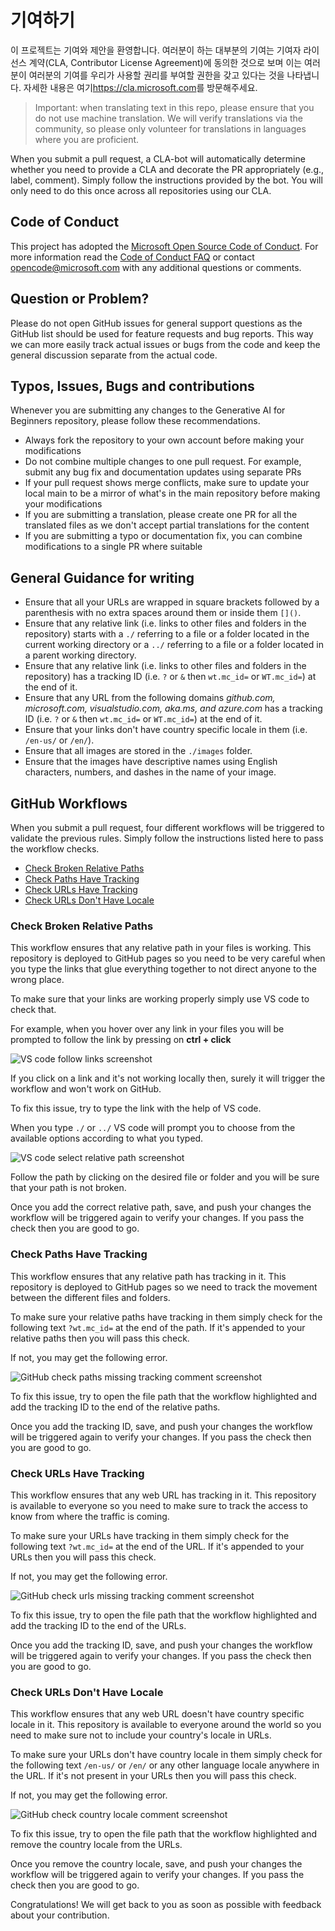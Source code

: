 # 기여하기

이 프로젝트는 기여와 제안을 환영합니다. 여러분이 하는 대부분의 기여는 
기여자 라이선스 계약(CLA, Contributor License Agreement)에 동의한 
것으로 보며 이는 여러분이 여러분의 기여를 우리가 사용할 권리를 부여할
권한을 갖고 있다는 것을 나타냅니다.
자세한 내용은 여기<https://cla.microsoft.com>를 방문해주세요.

> Important: when translating text in this repo, please ensure that you do not use machine translation. We will verify translations via the community, so please only volunteer for translations in languages where you are proficient.

When you submit a pull request, a CLA-bot will automatically determine whether you need
to provide a CLA and decorate the PR appropriately (e.g., label, comment). Simply follow the
instructions provided by the bot. You will only need to do this once across all repositories using our CLA.

## Code of Conduct

This project has adopted the [Microsoft Open Source Code of Conduct](https://opensource.microsoft.com/codeofconduct/).
For more information read the [Code of Conduct FAQ](https://opensource.microsoft.com/codeofconduct/faq/) or contact [opencode@microsoft.com](mailto:opencode@microsoft.com) with any additional questions or comments.

## Question or Problem?

Please do not open GitHub issues for general support questions as the GitHub list should be used for feature requests and bug reports. This way we can more easily track actual issues or bugs from the code and keep the general discussion separate from the actual code.

## Typos, Issues, Bugs and contributions

Whenever you are submitting any changes to the Generative AI for Beginners repository, please follow these recommendations.

* Always fork the repository to your own account before making your modifications
* Do not combine multiple changes to one pull request. For example, submit any bug fix and documentation updates using separate PRs
* If your pull request shows merge conflicts, make sure to update your local main to be a mirror of what's in the main repository before making your modifications
* If you are submitting a translation, please create one PR for all the translated files as we don't accept partial translations for the content
* If you are submitting a typo or documentation fix, you can combine modifications to a single PR where suitable

## General Guidance for writing

- Ensure that all your URLs are wrapped in square brackets followed by a parenthesis with no extra spaces around them or inside them `[]()`.
- Ensure that any relative link (i.e. links to other files and folders in the repository) starts with a `./` referring to a file or a folder located in the current working directory or a `../` referring to a file or a folder located in a parent working directory.
- Ensure that any relative link (i.e. links to other files and folders in the repository) has a tracking ID (i.e. `?` or `&` then `wt.mc_id=` or `WT.mc_id=`) at the end of it.
- Ensure that any URL from the following domains _github.com, microsoft.com, visualstudio.com, aka.ms, and azure.com_ has a tracking ID (i.e. `?` or `&` then `wt.mc_id=` or `WT.mc_id=`) at the end of it.
- Ensure that your links don't have country specific locale in them (i.e. `/en-us/` or `/en/`).
- Ensure that all images are stored in the `./images` folder.
- Ensure that the images have descriptive names using English characters, numbers, and dashes in the name of your image.

## GitHub Workflows

When you submit a pull request, four different workflows will be triggered to validate the previous rules.
Simply follow the instructions listed here to pass the workflow checks.

- [Check Broken Relative Paths](#check-broken-relative-paths)
- [Check Paths Have Tracking](#check-paths-have-tracking)
- [Check URLs Have Tracking](#check-urls-have-tracking)
- [Check URLs Don't Have Locale](#check-urls-dont-have-locale)

### Check Broken Relative Paths

This workflow ensures that any relative path in your files is working.
This repository is deployed to GitHub pages so you need to be very careful when you type the links that glue everything together to not direct anyone to the wrong place.

To make sure that your links are working properly simply use VS code to check that.

For example, when you hover over any link in your files you will be prompted to follow the link by pressing on **ctrl + click**

![VS code follow links screenshot](./images/vscode-follow-link.png "Screenshot from vs code prompt to follow a link when you hover over a link.")

If you click on a link and it's not working locally then, surely it will trigger the workflow and won't work on GitHub.

To fix this issue, try to type the link with the help of VS code.

When you type `./` or `../` VS code will prompt you to choose from the available options according to what you typed.

![VS code select relative path screenshot](./images/vscode-select-relative-path.png "Screenshot from vs code prompt to select relative path from a pop up list.")

Follow the path by clicking on the desired file or folder and you will be sure that your path is not broken.

Once you add the correct relative path, save, and push your changes the workflow will be triggered again to verify your changes.
If you pass the check then you are good to go.

### Check Paths Have Tracking

This workflow ensures that any relative path has tracking in it.
This repository is deployed to GitHub pages so we need to track the movement between the different files and folders.

To make sure your relative paths have tracking in them simply check for the following text `?wt.mc_id=` at the end of the path.
If it's appended to your relative paths then you will pass this check.

If not, you may get the following error.

![GitHub check paths missing tracking comment screenshot](./images/github-check-paths-missing-tracking-comment.png "Screenshot from github comment that shows missing tracking from relative paths")

To fix this issue, try to open the file path that the workflow highlighted and add the tracking ID to the end of the relative paths.

Once you add the tracking ID, save, and push your changes the workflow will be triggered again to verify your changes.
If you pass the check then you are good to go.

### Check URLs Have Tracking

This workflow ensures that any web URL has tracking in it.
This repository is available to everyone so you need to make sure to track the access to know from where the traffic is coming.

To make sure your URLs have tracking in them simply check for the following text `?wt.mc_id=` at the end of the URL.
If it's appended to your URLs then you will pass this check.

If not, you may get the following error.

![GitHub check urls missing tracking comment screenshot](./images/github-check-urls-missing-tracking-comment.png "Screenshot from github comment that shows missing tracking from urls")

To fix this issue, try to open the file path that the workflow highlighted and add the tracking ID to the end of the URLs.

Once you add the tracking ID, save, and push your changes the workflow will be triggered again to verify your changes.
If you pass the check then you are good to go.

### Check URLs Don't Have Locale

This workflow ensures that any web URL doesn't have country specific locale in it.
This repository is available to everyone around the world so you need to make sure not to include your country's locale in URLs.

To make sure your URLs don't have country locale in them simply check for the following text `/en-us/` or `/en/` or any other language locale anywhere in the URL.
If it's not present in your URLs then you will pass this check.

If not, you may get the following error.

![GitHub check country locale comment screenshot](./images/github-check-country-locale-comment.png "Screenshot from github comment that shows added country locale to urls")

To fix this issue, try to open the file path that the workflow highlighted and remove the country locale from the URLs.

Once you remove the country locale, save, and push your changes the workflow will be triggered again to verify your changes.
If you pass the check then you are good to go.

Congratulations! We will get back to you as soon as possible with feedback about your contribution.
